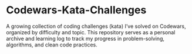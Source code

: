# Codewars-Kata-Challenges
A growing collection of coding challenges (kata) I’ve solved on Codewars, organized by difficulty and topic. This repository serves as a personal archive and learning log to track my progress in problem-solving, algorithms, and clean code practices.
